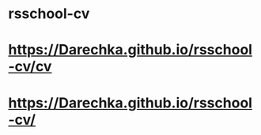 # rsschool-cv
# https://Darechka.github.io/rsschool-cv/cv
# https://Darechka.github.io/rsschool-cv/
